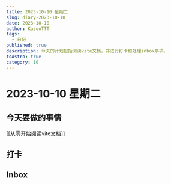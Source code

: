 ```yaml
---
title: 2023-10-10 星期二
slug: diary-2023-10-10
date: 2023-10-10
author: KazooTTT
tags:
  - 日记
published: true
description: 今天的计划包括阅读vite文档，并进行打卡和处理inbox事项。
toAstro: true
category: 10
---
```


# 2023-10-10 星期二

<!-- start of weread -->
<!-- end of weread -->

## 今天要做的事情

[[从零开始阅读vite文档]]

## 打卡

## Inbox